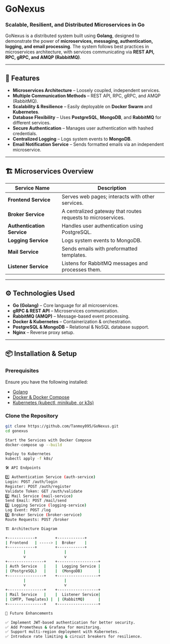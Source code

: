 # GoNexus

### Scalable, Resilient, and Distributed Microservices in Go

GoNexus is a distributed system built using **Golang**, designed to demonstrate the power of **microservices, messaging, authentication, logging, and email processing**. The system follows best practices in microservices architecture, with services communicating via **REST API, RPC, gRPC, and AMQP (RabbitMQ)**.

---

## 🚀 Features

- **Microservices Architecture** – Loosely coupled, independent services.
- **Multiple Communication Methods** – REST API, RPC, gRPC, and AMQP (RabbitMQ).
- **Scalability & Resilience** – Easily deployable on **Docker Swarm** and **Kubernetes**.
- **Database Flexibility** – Uses **PostgreSQL**, **MongoDB**, and **RabbitMQ** for different services.
- **Secure Authentication** – Manages user authentication with hashed credentials.
- **Centralized Logging** – Logs system events to **MongoDB**.
- **Email Notification Service** – Sends formatted emails via an independent microservice.

---

## 🏗️ Microservices Overview

| Service Name               | Description                                                  |
| -------------------------- | ------------------------------------------------------------ |
| **Frontend Service**       | Serves web pages; interacts with other services.             |
| **Broker Service**         | A centralized gateway that routes requests to microservices. |
| **Authentication Service** | Handles user authentication using PostgreSQL.                |
| **Logging Service**        | Logs system events to MongoDB.                               |
| **Mail Service**           | Sends emails with preformatted templates.                    |
| **Listener Service**       | Listens for RabbitMQ messages and processes them.            |

---

## ⚙️ Technologies Used

- **Go (Golang)** – Core language for all microservices.
- **gRPC & REST API** – Microservices communication.
- **RabbitMQ (AMQP)** – Message-based event processing.
- **Docker & Kubernetes** – Containerization & orchestration.
- **PostgreSQL & MongoDB** – Relational & NoSQL database support.
- **Nginx** – Reverse proxy setup.

---

## 📦 Installation & Setup

### Prerequisites

Ensure you have the following installed:

- [Golang](https://golang.org/doc/install)
- [Docker & Docker Compose](https://docs.docker.com/get-docker/)
- [Kubernetes (kubectl, minikube, or k3s)](https://kubernetes.io/docs/tasks/tools/)

### Clone the Repository

```sh
git clone https://github.com/Tanmoy095/GoNexus.git
cd gonexus

Start the Services with Docker Compose
docker-compose up --build

Deploy to Kubernetes
kubectl apply -f k8s/

🛠️ API Endpoints

1️⃣ Authentication Service (auth-service)
Login: POST /auth/login
Register: POST /auth/register
Validate Token: GET /auth/validate
2️⃣ Mail Service (mail-service)
Send Email: POST /mail/send
3️⃣ Logging Service (logging-service)
Log Event: POST /log
4️⃣ Broker Service (broker-service)
Route Requests: POST /broker

🏗️ Architecture Diagram

+------------+        +------------+
| Frontend   | -----> |  Broker    |
+------------+        +------------+
        |                 |
        v                 v
+----------------+    +------------------+
| Auth Service   |    |  Logging Service |
| (PostgreSQL)   |    |  (MongoDB)       |
+----------------+    +------------------+
        |                 |
        v                 v
+----------------+    +------------------+
| Mail Service   |    |  Listener Service|
| (SMTP, Templates) |  | (RabbitMQ)      |
+----------------+    +------------------+

🚀 Future Enhancements

✅ Implement JWT-based authentication for better security.
✅ Add Prometheus & Grafana for monitoring.
✅ Support multi-region deployment with Kubernetes.
✅ Introduce rate limiting & circuit breakers for resilience.
```
